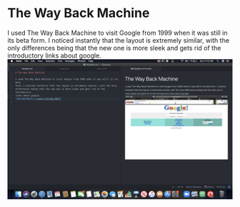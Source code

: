 # The Way Back Machine

I used The Way Back Machine to visit Google from 1999 when it was still in its beta
form. I noticed instantly that the layout is extremely similar, with the only
differences being that the new one is more sleek and gets rid of the introductory
links about google.
![Screenshot](./images/SStwbm.PNG)
